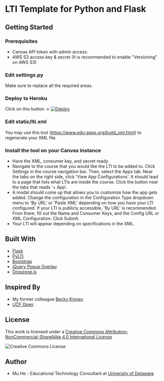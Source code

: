 # LTI Template for Python and Flask

## Getting Started

### Prerequisites

* Canvas API token with admin access.
* AWS S3 access key & secret (It is recommended to enable "Versioning" on AWS S3)

### Edit settings.py

Make sure to replace all the required areas.

### Deploy to Heroku

Click on this button -> [![Deploy](https://www.herokucdn.com/deploy/button.svg)](https://heroku.com/deploy)

### Edit static/lti.xml

You may use this tool (https://www.edu-apps.org/build_xml.html) to regenerate your XML file.

### Install the tool on your Canvas instance

* Have the XML, consumer key, and secret ready.
* Navigate to the course that you would like the LTI to be added to. Click Settings in the course navigation bar. Then, select the Apps tab. Near the tabs on the right side, click 'View App Configurations'. It should lead to a page that lists what LTIs are inside the course. Click the button near the tabs that reads '+ App'.
* A modal should come up that allows you to customize how the app gets added. Change the configuration in the Configuration Type dropdown menu to 'By URL' or 'Paste XML' depending on how you have your LTI configured. If your LTI is publicly accessible, 'By URL' is recommended. From there, fill out the Name and Consumer Keys, and the Config URL or XML Configuration. Click Submit.
* Your LTI will appear depending on specifications in the XML.

## Built With

* [Flask](https://github.com/pallets/flask)
* [PyLTI](https://github.com/mitodl/pylti)
* [Bootstrap](https://getbootstrap.com/docs/4.0/getting-started/introduction/)
* [jQuery Popup Overlay](https://github.com/vast-engineering/jquery-popup-overlay)
* [Dropzone.js](http://www.dropzonejs.com/)

## Inspired By

* My former colleague [Becky Kinney](http://sites.udel.edu/bkinney/2013/12/04/postem-for-canva-updates/)
* [UCF Open](https://github.com/ucfopen/lti-template-flask)

## License

This work is licensed under a [Creative Commons Attribution-NonCommercial-ShareAlike 4.0 International License](http://creativecommons.org/licenses/by-nc-sa/4.0/)

![Creative Commons License](https://i.creativecommons.org/l/by-nc-sa/4.0/88x31.png)

## Author

* Mu He - Educational Technology Consultant at [University of Delaware](http://sites.udel.edu/ats/)
